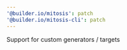 ```yaml
---
'@builder.io/mitosis': patch
'@builder.io/mitosis-cli': patch
---
```


Support for custom generators / targets

